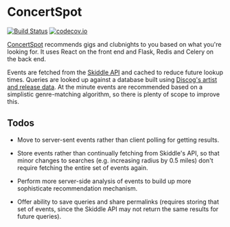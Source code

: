 ConcertSpot
===========

[![Build Status](https://travis-ci.org/tbtommyb/concertspot.png?branch=master)](https://travis-ci.org/tbtommyb/concertspot)
[![codecov.io](https://codecov.io/github/tbtommyb/concertspot/coverage.svg?branch=master)](https://codecov.io/github/tbtommyb/concertspot/?branch=master)

[ConcertSpot](https://www.concertspot.co.uk) recommends gigs and clubnights to you based on what you're looking for. It uses React on the front end and Flask, Redis and Celery on the back end.

Events are fetched from the [Skiddle API](http://www.skiddle.com/api/) and cached to reduce future lookup times. Queries are looked up against a database built using [Discog's artist and release data](http://data.discogs.com/). At the minute events are recommended based on a simplistic genre-matching algorithm, so there is plenty of scope to improve this.

Todos
-----

* Move to server-sent events rather than client polling for getting results.

* Store events rather than continually fetching from Skiddle's API, so that minor changes to searches (e.g. increasing radius by 0.5 miles) don't require fetching the entire set of events again.

* Perform more server-side analysis of events to build up more sophisticate recommendation mechanism.

* Offer ability to save queries and share permalinks (requires storing that set of events, since the Skiddle API may not return the same results for future queries).

